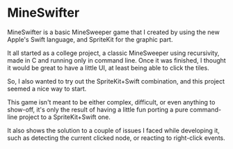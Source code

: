 MineSwifter
===========

MineSwifter is a basic MineSweeper game that I created by using the new Apple's Swift language, and SpriteKit for the graphic part.

It all started as a college project, a classic MineSweeper using recursivity, made in C and running only in command line.
Once it was finished, I thought it would be great to have a little UI, at least being able to click the tiles.

So, I also wanted to try out the SpriteKit+Swift combination, and this project seemed a nice way to start.

This game isn't meant to be either complex, difficult, or even anything to show-off, it's only the result of having a little fun porting a pure command-line project to a SpriteKit+Swift one.

It also shows the solution to a couple of issues I faced while developing it, such as detecting the current clicked node, or reacting to right-click events.
